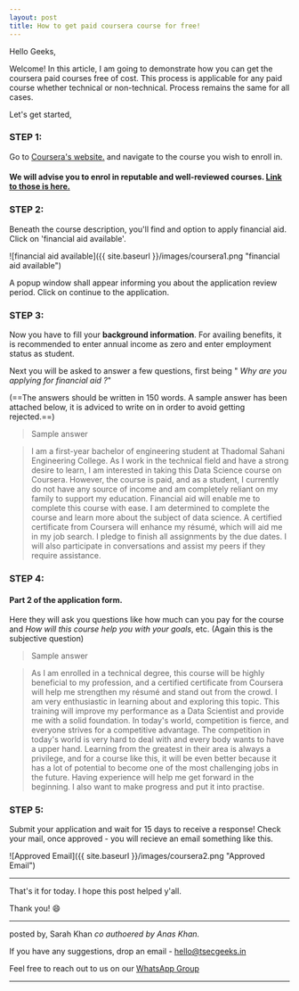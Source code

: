 ```yaml
---
layout: post
title: How to get paid coursera course for free!
---
```


Hello Geeks,


Welcome! In this article, I am going to demonstrate how you can get the coursera paid courses free of cost. This process is applicable for any paid course whether technical or non-technical. Process remains the same for all cases.

Let's get started,

### STEP 1:
Go to [Coursera's website.](https://www.coursera.org) and navigate to the course you wish to enroll in.
#### We will advise you to enrol in reputable and well-reviewed courses. [Link to those is here.](https://www.coursera.org/professional-certificates/)


### STEP 2:
 Beneath the course description, you'll find and option to apply financial aid. Click on 'financial aid available'.
 
 
![financial aid available]({{ site.baseurl }}/images/coursera1.png "financial aid available")

A popup window shall appear informing you about the application review period. Click on continue to the application.


### STEP 3:
Now you have to fill your **background information**.
For availing benefits, it is recommended to enter annual income as zero and enter employment status as student.


Next you will be asked to answer a few questions, first being
" *Why are you applying for financial aid ?*"

(==The answers should be written in 150 words. A sample answer has been attached below, it is adviced to write on in order to avoid getting rejected.==)

> Sample answer

> I am a first-year bachelor of engineering student at Thadomal Sahani Engineering College. As I work in the technical field and have a strong desire to learn, I am interested in taking this Data Science course on Coursera. However, the course is paid, and as a student, I currently do not have any source of income and am completely reliant on my family to support my education. Financial aid will enable me to complete this course with ease. I am determined to complete the course and learn more about the subject of data science. A certified certificate from Coursera will enhance my résumé, which will aid me in my job search. I pledge to finish all assignments by the due dates. I will also participate in conversations and assist my peers if they require assistance.



### STEP 4:
#### Part 2 of the application form.
Here they will ask you questions like how much can you pay for the course and *How will this course help you with your goals*, etc.
(Again this is the subjective question)


> Sample answer

> As I am enrolled in a technical degree, this course will be highly beneficial to my profession, and a certified certificate from Coursera will help me strengthen my résumé and stand out from the crowd. I am very enthusiastic in learning about and exploring this topic. This training will improve my performance as a Data Scientist and provide me with a solid foundation. In today's world, competition is fierce, and everyone strives for a competitive advantage. The competition in today's world is very hard to deal with and every body wants to have a upper hand. Learning from the greatest in their area is always a privilege, and for a course like this, it will be even better because it has a lot of potential to become one of the most challenging jobs in the future. Having experience will help me get forward in the beginning. I also want to make progress and put it into practise. 



### STEP 5:
 Submit your application and wait for 15 days to receive a response!
 Check your mail, once approved - you will recieve an email something like this.
 
 
![Approved Email]({{ site.baseurl }}/images/coursera2.png "Approved Email")

 
---


 That's it for today. I hope this post helped y'all.
 
 Thank you! :smile:


----


posted by,
Sarah Khan _co authoered by Anas Khan._


If you have any suggestions, drop an email - [hello@tsecgeeks.in](mailto:hello@tsecgeeks.in) 


Feel free to reach out to us on our [WhatsApp Group](https://chat.whatsapp.com/K3NrW5tPwrsHhfbdYstjLl) 

----
